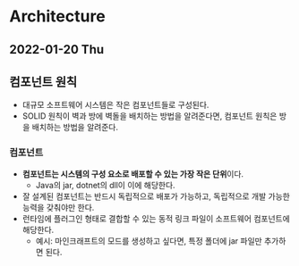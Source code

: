 # Architecture
## 2022-01-20 Thu

## 컴포넌트 원칙
* 대규모 소프트웨어 시스템은 작은 컴포넌트들로 구성된다.
* SOLID 원칙이 벽과 방에 벽돌을 배치하는 방법을 알려준다면, 컴포넌트 원칙은 방을 배치하는 방법을 알려준다.

### 컴포넌트
* **컴포넌트는 시스템의 구성 요소로 배포할 수 있는 가장 작은 단위**이다.
  * Java의 jar, dotnet의 dll이 이에 해당한다.
* 잘 설계된 컴포넌트는 반드시 독립적으로 배포가 가능하고, 독립적으로 개발 가능한 능력을 갖춰야만 한다.
* 런타임에 플러그인 형태로 결합할 수 있는 동적 링크 파일이 소프트웨어 컴포넌트에 해당한다.
  * 예시: 마인크래프트의 모드를 생성하고 싶다면, 특정 폴더에 jar 파일만 추가하면 된다.